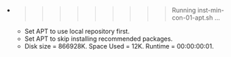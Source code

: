 * >>>>>>>>> Running inst-min-con-01-apt.sh ...
  * Set APT to use local repository first.
  * Set APT to skip installing recommended packages.
  * Disk size = 866928K. Space Used = 12K. Runtime = 00:00:00:01.
